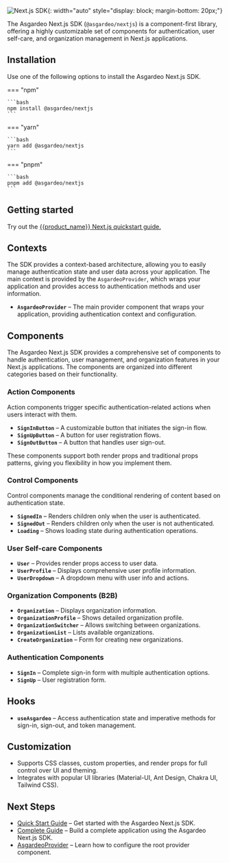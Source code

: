 
![Next.js SDK]({{base_path}}/assets/img/sdks/nextjs/banner.png){: width="auto" style="display: block; margin-bottom: 20px;"}

The Asgardeo Next.js SDK (`@asgardeo/nextjs`) is a component-first library, offering a highly customizable set of components for authentication, user self-care, and organization management in Next.js applications.

## Installation

Use one of the following options to install the Asgardeo Next.js SDK. 

=== "npm"

    ```bash
    npm install @asgardeo/nextjs
    ```

=== "yarn"

    ```bash
    yarn add @asgardeo/nextjs
    ```

=== "pnpm"

    ```bash
    pnpm add @asgardeo/nextjs
    ```

## Getting started

 Try out the [{{product_name}} Next.js quickstart guide.]({{base_path}}/quick-starts/nextjs) 

## Contexts

The SDK provides a context-based architecture, allowing you to easily manage authentication state and user data across your application. The main context is provided by the `AsgardeoProvider`, which wraps your application and provides access to authentication methods and user information.

- **`AsgardeoProvider`** – The main provider component that wraps your application, providing authentication context and configuration.

## Components

The Asgardeo Next.js SDK provides a comprehensive set of components to handle authentication, user management, and organization features in your Next.js applications. The components are organized into different categories based on their functionality.

### Action Components

Action components trigger specific authentication-related actions when users interact with them.

- **`SignInButton`** – A customizable button that initiates the sign-in flow.
- **`SignUpButton`** – A button for user registration flows.
- **`SignOutButton`** – A button that handles user sign-out.

These components support both render props and traditional props patterns, giving you flexibility in how you implement them.

### Control Components

Control components manage the conditional rendering of content based on authentication state.

- **`SignedIn`** – Renders children only when the user is authenticated.
- **`SignedOut`** – Renders children only when the user is not authenticated.
- **`Loading`** – Shows loading state during authentication operations.

### User Self-care Components

- **`User`** – Provides render props access to user data.
- **`UserProfile`** – Displays comprehensive user profile information.
- **`UserDropdown`** – A dropdown menu with user info and actions.

### Organization Components (B2B)

- **`Organization`** – Displays organization information.
- **`OrganizationProfile`** – Shows detailed organization profile.
- **`OrganizationSwitcher`** – Allows switching between organizations.
- **`OrganizationList`** – Lists available organizations.
- **`CreateOrganization`** – Form for creating new organizations.

### Authentication Components

- **`SignIn`** – Complete sign-in form with multiple authentication options.
- **`SignUp`** – User registration form.

## Hooks

- **`useAsgardeo`** – Access authentication state and imperative methods for sign-in, sign-out, and token management.

## Customization

- Supports CSS classes, custom properties, and render props for full control over UI and theming.
- Integrates with popular UI libraries (Material-UI, Ant Design, Chakra UI, Tailwind CSS).

## Next Steps

- [Quick Start Guide]({{base_path}}/quick-starts/nextjs) – Get started with the Asgardeo Next.js SDK.
- [Complete Guide]({{base_path}}/complete-guides/nextjs/introduction/) – Build a complete application using the Asgardeo Next.js SDK.
- [AsgardeoProvider]({{base_path}}/sdks/nextjs/contexts/asgardeo-provider/) – Learn how to configure the root provider component.
